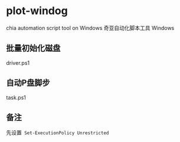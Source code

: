 # plot-windog
chia automation script tool on Windows
 奇亚自动化脚本工具 Windows
##  批量初始化磁盘
  driver.ps1
##  自动P盘脚步
  task.ps1
  
   
## 备注
先设置``` Set-ExecutionPolicy Unrestricted```
